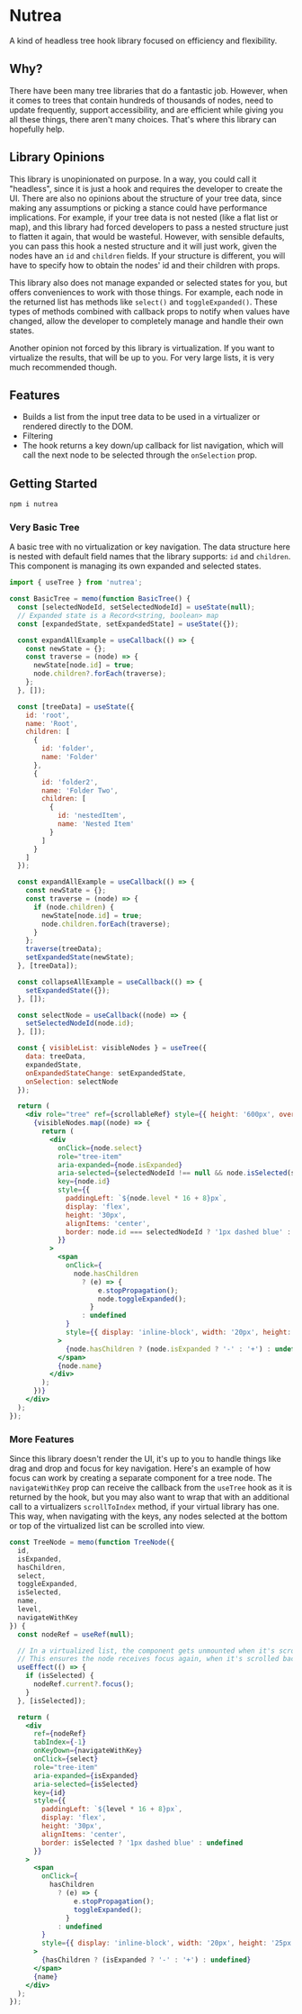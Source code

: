 # Nutrea

A kind of headless tree hook library focused on efficiency and flexibility.

## Why?

There have been many tree libraries that do a fantastic job. However, when it comes to trees that contain hundreds of thousands of nodes, need to update frequently, support accessibility, and are efficient while giving you all these things, there aren't many choices. That's where this library can hopefully help.

## Library Opinions

This library is unopinionated on purpose. In a way, you could call it "headless", since it is just a hook and requires the developer to create the UI. There are also no opinions about the structure of your tree data, since making any assumptions or picking a stance could have performance implications. For example, if your tree data is not nested (like a flat list or map), and this library had forced developers to pass a nested structure just to flatten it again, that would be wasteful. However, with sensible defaults, you can pass this hook a nested structure and it will just work, given the nodes have an `id` and `children` fields. If your structure is different, you will have to specify how to obtain the nodes' id and their children with props.

This library also does not manage expanded or selected states for you, but offers conveniences to work with those things. For example, each node in the returned list has methods like `select()` and `toggleExpanded()`. These types of methods combined with callback props to notify when values have changed, allow the developer to completely manage and handle their own states.

Another opinion not forced by this library is virtualization. If you want to virtualize the results, that will be up to you. For very large lists, it is very much recommended though.

## Features

- Builds a list from the input tree data to be used in a virtualizer or rendered directly to the DOM.
- Filtering
- The hook returns a key down/up callback for list navigation, which will call the next node to be selected through the `onSelection` prop.

## Getting Started

```sh
npm i nutrea
```

### Very Basic Tree

A basic tree with no virtualization or key navigation. The data structure here is nested with default field names that the library supports: `id` and `children`. This component is managing its own expanded and selected states.

```jsx
import { useTree } from 'nutrea';

const BasicTree = memo(function BasicTree() {
  const [selectedNodeId, setSelectedNodeId] = useState(null);
  // Expanded state is a Record<string, boolean> map
  const [expandedState, setExpandedState] = useState({});

  const expandAllExample = useCallback(() => {
    const newState = {};
    const traverse = (node) => {
      newState[node.id] = true;
      node.children?.forEach(traverse);
    };
  }, []);

  const [treeData] = useState({
    id: 'root',
    name: 'Root',
    children: [
      {
        id: 'folder',
        name: 'Folder'
      },
      {
        id: 'folder2',
        name: 'Folder Two',
        children: [
          {
            id: 'nestedItem',
            name: 'Nested Item'
          }
        ]
      }
    ]
  });

  const expandAllExample = useCallback(() => {
    const newState = {};
    const traverse = (node) => {
      if (node.children) {
        newState[node.id] = true;
        node.children.forEach(traverse);
      }
    };
    traverse(treeData);
    setExpandedState(newState);
  }, [treeData]);

  const collapseAllExample = useCallback(() => {
    setExpandedState({});
  }, []);

  const selectNode = useCallback((node) => {
    setSelectedNodeId(node.id);
  }, []);

  const { visibleList: visibleNodes } = useTree({
    data: treeData,
    expandedState,
    onExpandedStateChange: setExpandedState,
    onSelection: selectNode
  });

  return (
    <div role="tree" ref={scrollableRef} style={{ height: '600px', overflow: 'auto' }}>
      {visibleNodes.map((node) => {
        return (
          <div
            onClick={node.select}
            role="tree-item"
            aria-expanded={node.isExpanded}
            aria-selected={selectedNodeId !== null && node.isSelected(selectedNodeId)}
            key={node.id}
            style={{
              paddingLeft: `${node.level * 16 + 8}px`,
              display: 'flex',
              height: '30px',
              alignItems: 'center',
              border: node.id === selectedNodeId ? '1px dashed blue' : undefined
            }}
          >
            <span
              onClick={
                node.hasChildren
                  ? (e) => {
                      e.stopPropagation();
                      node.toggleExpanded();
                    }
                  : undefined
              }
              style={{ display: 'inline-block', width: '20px', height: '25px' }}
            >
              {node.hasChildren ? (node.isExpanded ? '-' : '+') : undefined}
            </span>
            {node.name}
          </div>
        );
      })}
    </div>
  );
});
```

### More Features

Since this library doesn't render the UI, it's up to you to handle things like drag and drop and focus for key navigation. Here's an example of how focus can work by creating a separate component for a tree node. The `navigateWithKey` prop can receive the callback from the `useTree` hook as it is returned by the hook, but you may also want to wrap that with an additional call to a virtualizers `scrollToIndex` method, if your virtual library has one. This way, when navigating with the keys, any nodes selected at the bottom or top of the virtualized list can be scrolled into view.

```jsx
const TreeNode = memo(function TreeNode({
  id,
  isExpanded,
  hasChildren,
  select,
  toggleExpanded,
  isSelected,
  name,
  level,
  navigateWithKey
}) {
  const nodeRef = useRef(null);

  // In a virtualized list, the component gets unmounted when it's scrolled out of the viewport.
  // This ensures the node receives focus again, when it's scrolled back into view.
  useEffect(() => {
    if (isSelected) {
      nodeRef.current?.focus();
    }
  }, [isSelected]);

  return (
    <div
      ref={nodeRef}
      tabIndex={-1}
      onKeyDown={navigateWithKey}
      onClick={select}
      role="tree-item"
      aria-expanded={isExpanded}
      aria-selected={isSelected}
      key={id}
      style={{
        paddingLeft: `${level * 16 + 8}px`,
        display: 'flex',
        height: '30px',
        alignItems: 'center',
        border: isSelected ? '1px dashed blue' : undefined
      }}
    >
      <span
        onClick={
          hasChildren
            ? (e) => {
                e.stopPropagation();
                toggleExpanded();
              }
            : undefined
        }
        style={{ display: 'inline-block', width: '20px', height: '25px' }}
      >
        {hasChildren ? (isExpanded ? '-' : '+') : undefined}
      </span>
      {name}
    </div>
  );
});
```
